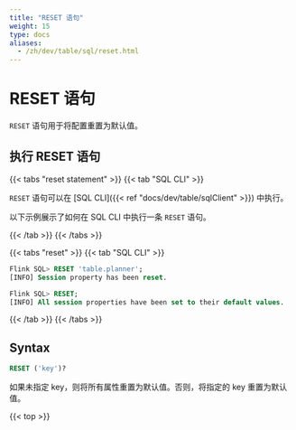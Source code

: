 ```yaml
---
title: "RESET 语句"
weight: 15
type: docs
aliases:
  - /zh/dev/table/sql/reset.html
---
```

<!--
Licensed to the Apache Software Foundation (ASF) under one
or more contributor license agreements.  See the NOTICE file
distributed with this work for additional information
regarding copyright ownership.  The ASF licenses this file
to you under the Apache License, Version 2.0 (the
"License"); you may not use this file except in compliance
with the License.  You may obtain a copy of the License at

  http://www.apache.org/licenses/LICENSE-2.0

Unless required by applicable law or agreed to in writing,
software distributed under the License is distributed on an
"AS IS" BASIS, WITHOUT WARRANTIES OR CONDITIONS OF ANY
KIND, either express or implied.  See the License for the
specific language governing permissions and limitations
under the License.
-->

<a name="reset-statements"></a>

# RESET 语句

`RESET` 语句用于将配置重置为默认值。

<a name="run-a-reset-statement"></a>

## 执行 RESET 语句

{{< tabs "reset statement" >}}
{{< tab "SQL CLI" >}}

`RESET` 语句可以在 [SQL CLI]({{< ref "docs/dev/table/sqlClient" >}}) 中执行。

以下示例展示了如何在 SQL CLI 中执行一条 `RESET` 语句。

{{< /tab >}}
{{< /tabs >}}

{{< tabs "reset" >}}
{{< tab "SQL CLI" >}}
```sql
Flink SQL> RESET 'table.planner';
[INFO] Session property has been reset.

Flink SQL> RESET;
[INFO] All session properties have been set to their default values.
```
{{< /tab >}}
{{< /tabs >}}

<a name="syntax"></a>

## Syntax

```sql
RESET ('key')?
```

如果未指定 key，则将所有属性重置为默认值。否则，将指定的 key 重置为默认值。

{{< top >}}
